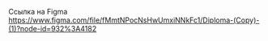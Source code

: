 Ссылка на Figma https://www.figma.com/file/fMmtNPocNsHwUmxiNNkFc1/Diploma-(Copy)-(1)?node-id=932%3A4182
